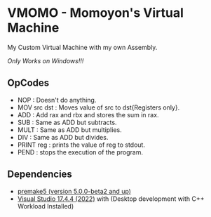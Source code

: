 # VMOMO - Momoyon's Virtual Machine


My Custom Virtual Machine with my own Assembly.

*Only Works on Windows!!!*

## OpCodes
- NOP         : Doesn't do anything.
- MOV src dst : Moves value of src to dst{Registers only}.
- ADD         : Add rax and rbx and stores the sum in rax.
- SUB         : Same as ADD but subtracts.
- MULT         : Same as ADD but multiplies.
- DIV         : Same as ADD but divides.
- PRINT reg   : prints the value of reg to stdout.
- PEND        : stops the execution of the program.

## Dependencies
- [premake5 (version 5.0.0-beta2 and up)](https://github.com/premake/premake-core/releases/download/v5.0.0-beta2/premake-5.0.0-beta2-windows.zip)
- [Visual Studio 17.4.4 (2022)](https://visualstudio.microsoft.com/vs/community/) with (Desktop development with C++ Workload Installed)
